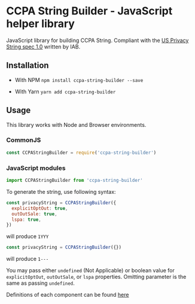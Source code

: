 # CCPA String Builder - JavaScript helper library

JavaScript library for building CCPA String. Compliant with the [US Privacy String spec 1.0](https://github.com/InteractiveAdvertisingBureau/USPrivacy/blob/master/CCPA/US%20Privacy%20String.md) written by IAB.

## Installation

- With NPM
  `npm install ccpa-string-builder --save`

- With Yarn
  `yarn add ccpa-string-builder`

## Usage

This library works with Node and Browser environments.

### CommonJS

```js
const CCPAStringBuilder = require('ccpa-string-builder')
```

### JavaScript modules

```js
import CCPAStringBuilder from 'ccpa-string-builder'
```

To generate the string, use following syntax:

```js
const privacyString = CCPAStringBuilder({
  explicitOptOut: true,
  outOutSale: true,
  lspa: true,
})
```

will produce `1YYY`

```js
const privacyString = CCPAStringBuilder({})
```

will produce `1---`

You may pass either `undefined` (Not Applicable) or boolean value for `explicitOptOut`, `outOutSale`, or `lspa` properties. Omitting parameter is the same as passing `undefined`.

Definitions of each component can be found [here](https://github.com/InteractiveAdvertisingBureau/USPrivacy/blob/master/CCPA/US%20Privacy%20String.md#us-privacy-string-format)
